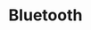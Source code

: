 ---
guid: 2018
title: "Bluetooth"
category: Bluetooth
description: "Bluetooth is a telecommunications standard allowing bidirectional exchange of data over short distances using UHF radio waves in a frequency band between 2.402Ghz and 2.480GHz. Its goal is to simplify connections between nearby electronic devices by eliminating wired connections. It can replace, for example, cables between computers, tablets, speakers, mobile phones with each other or with printers, scanners, keyboards, mice, video game controllers, mobile phones, personal assistants, hands-free systems for microphones or headphones , car radios, digital cameras, barcode readers and interactive advertising terminals."
url: "https://www.bluetooth.com/"
locale: en_GB
sitemap:
  changefreq: 'monthly'
  exclude: 'no'
  priority: 0.5
  lastmod:  # date to end modification
---